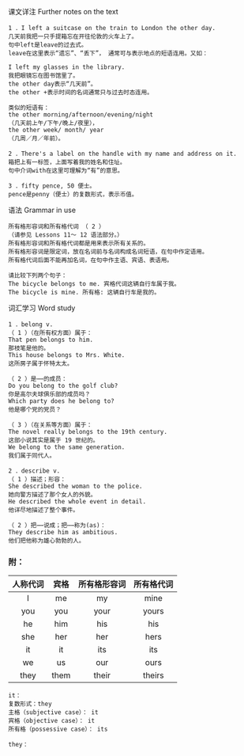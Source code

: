 课文详注 Further notes on the text 
```
1 ．I left a suitcase on the train to London the other day.
几天前我把一只手提箱忘在开往伦敦的火车上了。 
句中left是leave的过去式。
leave在这里表示“遗忘”、“丢下”， 通常可与表示地点的短语连用。又如： 

I left my glasses in the library. 
我把眼镜忘在图书馆里了。 
the other day表示“几天前”。
the other +表示时间的名词通常只与过去时态连用。

类似的短语有：
the other morning/afternoon/evening/night
（几天前上午/下午/晚上/夜里），
the other week/ month/ year
（几周／月／年前）。 

2 ．There's a label on the handle with my name and address on it. 
箱把上有一标签，上面写着我的姓名和住址。 
句中介词with在这里可理解为“有”的意思。 

3 ．fifty pence, 50 便士。 
pence是penny（便士）的复数形式，表示币值。 
```
语法 Grammar in use
```
所有格形容词和所有格代词 （ 2 ） 
（请参见 Lessons 11～ 12 语法部分。） 
所有格形容词和所有格代词都是用来表示所有关系的。
所有格形容词是限定词，放在名词前与名词构成名词短语，在句中作定语用。
所有格代词后面不能再加名词，在句中作主语、宾语、表语用。 

请比较下列两个句子： 
The bicycle belongs to me. 宾格代词这辆自行车属于我。
The bicycle is mine. 所有格: 这辆自行车是我的。   
```
词汇学习 Word study
```
1 ．belong v. 
（ 1 ）（在所有权方面）属于： 
That pen belongs to him. 
那枝笔是他的。 
This house belongs to Mrs. White. 
这所房子属于怀特太太。 

（ 2 ）是⋯⋯的成员： 
Do you belong to the golf club? 
你是高尔夫球俱乐部的成员吗？ 
Which party does he belong to? 
他是哪个党的党员？ 

（ 3 ）（在关系等方面）属于： 
The novel really belongs to the 19th century. 
这部小说其实是属于 19 世纪的。 
We belong to the same generation. 
我们属于同代人。 

2 ．describe v. 
（ 1 ）描述；形容： 
She described the woman to the police. 
她向警方描述了那个女人的外貌。 
He described the whole event in detail. 
他详尽地描述了整个事件。 

（ 2 ）把⋯⋯说成；把⋯⋯称为(as)： 
They describe him as ambitious. 
他们把他称为雄心勃勃的人。 
```
### 附：
| 人称代词 | 宾格 | 所有格形容词 | 所有格代词 |
| :---: | :---: | :---: | :---: |
| I | me | my | mine |
| you | you | your | yours |
| he | him | his | his |
| she | her | her | hers |
| it | it | its | its |
| we | us | our | ours |
| they | them | their | theirs |

```
it：
复数形式：they
主格（subjective case）： it
宾格（objective case）： it
所有格（possessive case）： its

they：
```
